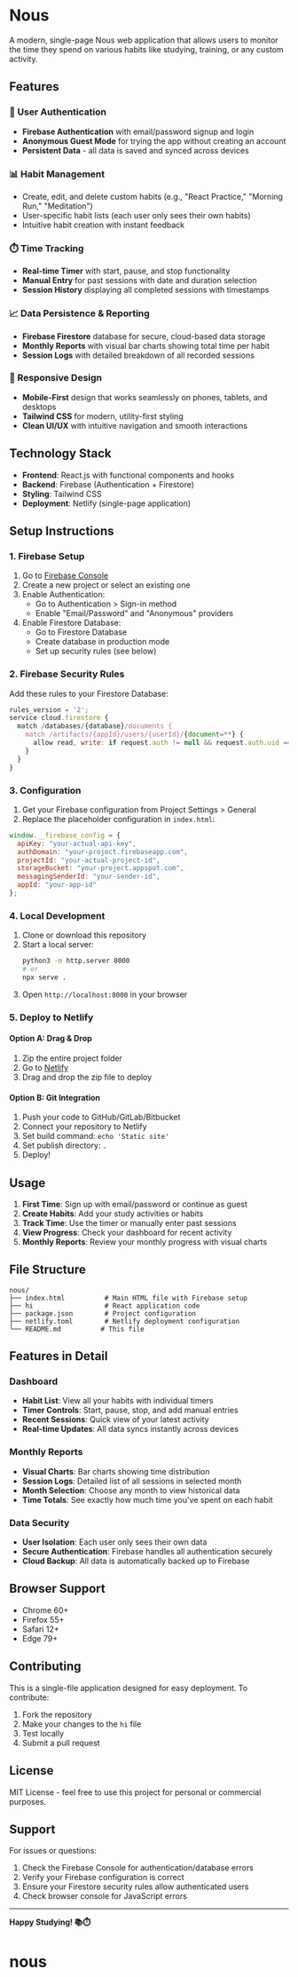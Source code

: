 # Nous

A modern, single-page Nous web application that allows users to monitor the time they spend on various habits like studying, training, or any custom activity.

## Features

### 🔐 User Authentication
- **Firebase Authentication** with email/password signup and login
- **Anonymous Guest Mode** for trying the app without creating an account
- **Persistent Data** - all data is saved and synced across devices

### 📊 Habit Management
- Create, edit, and delete custom habits (e.g., "React Practice," "Morning Run," "Meditation")
- User-specific habit lists (each user only sees their own habits)
- Intuitive habit creation with instant feedback

### ⏱️ Time Tracking
- **Real-time Timer** with start, pause, and stop functionality
- **Manual Entry** for past sessions with date and duration selection
- **Session History** displaying all completed sessions with timestamps

### 📈 Data Persistence & Reporting
- **Firebase Firestore** database for secure, cloud-based data storage
- **Monthly Reports** with visual bar charts showing total time per habit
- **Session Logs** with detailed breakdown of all recorded sessions

### 📱 Responsive Design
- **Mobile-First** design that works seamlessly on phones, tablets, and desktops
- **Tailwind CSS** for modern, utility-first styling
- **Clean UI/UX** with intuitive navigation and smooth interactions

## Technology Stack

- **Frontend**: React.js with functional components and hooks
- **Backend**: Firebase (Authentication + Firestore)
- **Styling**: Tailwind CSS
- **Deployment**: Netlify (single-page application)

## Setup Instructions

### 1. Firebase Setup

1. Go to [Firebase Console](https://console.firebase.google.com/)
2. Create a new project or select an existing one
3. Enable Authentication:
   - Go to Authentication > Sign-in method
   - Enable "Email/Password" and "Anonymous" providers
4. Enable Firestore Database:
   - Go to Firestore Database
   - Create database in production mode
   - Set up security rules (see below)

### 2. Firebase Security Rules

Add these rules to your Firestore Database:

```javascript
rules_version = '2';
service cloud.firestore {
  match /databases/{database}/documents {
    match /artifacts/{appId}/users/{userId}/{document=**} {
      allow read, write: if request.auth != null && request.auth.uid == userId;
    }
  }
}
```

### 3. Configuration

1. Get your Firebase configuration from Project Settings > General
2. Replace the placeholder configuration in `index.html`:

```javascript
window.__firebase_config = {
  apiKey: "your-actual-api-key",
  authDomain: "your-project.firebaseapp.com",
  projectId: "your-actual-project-id",
  storageBucket: "your-project.appspot.com",
  messagingSenderId: "your-sender-id",
  appId: "your-app-id"
};
```

### 4. Local Development

1. Clone or download this repository
2. Start a local server:
   ```bash
   python3 -m http.server 8000
   # or
   npx serve .
   ```
3. Open `http://localhost:8000` in your browser

### 5. Deploy to Netlify

#### Option A: Drag & Drop
1. Zip the entire project folder
2. Go to [Netlify](https://netlify.com)
3. Drag and drop the zip file to deploy

#### Option B: Git Integration
1. Push your code to GitHub/GitLab/Bitbucket
2. Connect your repository to Netlify
3. Set build command: `echo 'Static site'`
4. Set publish directory: `.`
5. Deploy!

## Usage

1. **First Time**: Sign up with email/password or continue as guest
2. **Create Habits**: Add your study activities or habits
3. **Track Time**: Use the timer or manually enter past sessions
4. **View Progress**: Check your dashboard for recent activity
5. **Monthly Reports**: Review your monthly progress with visual charts

## File Structure

```
nous/
├── index.html          # Main HTML file with Firebase setup
├── hi                  # React application code
├── package.json        # Project configuration
├── netlify.toml        # Netlify deployment configuration
└── README.md          # This file
```

## Features in Detail

### Dashboard
- **Habit List**: View all your habits with individual timers
- **Timer Controls**: Start, pause, stop, and add manual entries
- **Recent Sessions**: Quick view of your latest activity
- **Real-time Updates**: All data syncs instantly across devices

### Monthly Reports
- **Visual Charts**: Bar charts showing time distribution
- **Session Logs**: Detailed list of all sessions in selected month
- **Month Selection**: Choose any month to view historical data
- **Time Totals**: See exactly how much time you've spent on each habit

### Data Security
- **User Isolation**: Each user only sees their own data
- **Secure Authentication**: Firebase handles all authentication securely
- **Cloud Backup**: All data is automatically backed up to Firebase

## Browser Support

- Chrome 60+
- Firefox 55+
- Safari 12+
- Edge 79+

## Contributing

This is a single-file application designed for easy deployment. To contribute:

1. Fork the repository
2. Make your changes to the `hi` file
3. Test locally
4. Submit a pull request

## License

MIT License - feel free to use this project for personal or commercial purposes.

## Support

For issues or questions:
1. Check the Firebase Console for authentication/database errors
2. Verify your Firebase configuration is correct
3. Ensure your Firestore security rules allow authenticated users
4. Check browser console for JavaScript errors

---

**Happy Studying! 📚⏱️**
# nous
